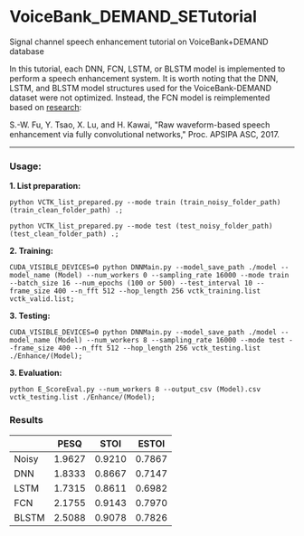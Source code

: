 # VoiceBank_DEMAND_SETutorial
Signal channel speech enhancement tutorial on VoiceBank+DEMAND database 

In this tutorial, each DNN, FCN, LSTM, or BLSTM model is implemented to perform a speech enhancement system. It is worth noting that the DNN, LSTM, and BLSTM model structures used for the VoiceBank-DEMAND dataset were not optimized. Instead, the FCN model is reimplemented based on [research](https://ieeexplore.ieee.org/document/8281993):

S.-W. Fu, Y. Tsao, X. Lu, and H. Kawai, "Raw waveform-based speech enhancement via fully convolutional networks," Proc. APSIPA ASC, 2017.

***
### Usage:

**1. List preparation:**
```
python VCTK_list_prepared.py --mode train (train_noisy_folder_path) (train_clean_folder_path) .;
```
```
python VCTK_list_prepared.py --mode test (test_noisy_folder_path) (test_clean_folder_path) .;
```
   
**2. Training:**
```
CUDA_VISIBLE_DEVICES=0 python DNNMain.py --model_save_path ./model --model_name (Model) --num_workers 0 --sampling_rate 16000 --mode train --batch_size 16 --num_epochs (100 or 500) --test_interval 10 --frame_size 400 --n_fft 512 --hop_length 256 vctk_training.list vctk_valid.list;
```   
**3. Testing:**
```
CUDA_VISIBLE_DEVICES=0 python DNNMain.py --model_save_path ./model --model_name (Model) --num_workers 8 --sampling_rate 16000 --mode test --frame_size 400 --n_fft 512 --hop_length 256 vctk_testing.list ./Enhance/(Model);
```	
**3. Evaluation:**
```
python E_ScoreEval.py --num_workers 8 --output_csv (Model).csv vctk_testing.list ./Enhance/(Model);
```	

### Results

|  | PESQ | STOI | ESTOI | 
| -------- | -------- | -------- | -------- |
| Noisy | 1.9627 | 0.9210 | 0.7867 |
| DNN | 1.8333 | 0.8667 | 0.7147 |
| LSTM | 1.7315 | 0.8611 | 0.6982 |
| FCN | 2.1755 | 0.9143 | 0.7970 |
| BLSTM | 2.5088 | 0.9078 | 0.7826 |
